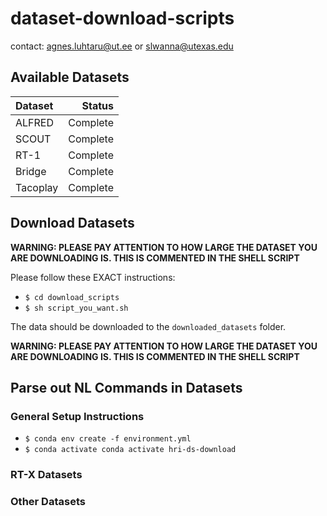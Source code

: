 # dataset-download-scripts

contact: agnes.luhtaru@ut.ee or slwanna@utexas.edu

## Available Datasets

| Dataset           |      Status |
| :---------------- |   --------: |
| ALFRED            |    Complete |
| SCOUT             |    Complete |
| RT-1              |    Complete |
| Bridge            |    Complete |
| Tacoplay          |    Complete |

## Download Datasets

**WARNING: PLEASE PAY ATTENTION TO HOW LARGE THE DATASET YOU ARE DOWNLOADING IS. THIS IS COMMENTED IN THE SHELL SCRIPT**

Please follow these EXACT instructions:
- ```$ cd download_scripts``` 
- ```$ sh script_you_want.sh```

The data should be downloaded to the ```downloaded_datasets``` folder.

**WARNING: PLEASE PAY ATTENTION TO HOW LARGE THE DATASET YOU ARE DOWNLOADING IS. THIS IS COMMENTED IN THE SHELL SCRIPT**

## Parse out NL Commands in Datasets

### General Setup Instructions

- ```$ conda env create -f environment.yml```
- ```$ conda activate conda activate hri-ds-download```

### RT-X Datasets

### Other Datasets
